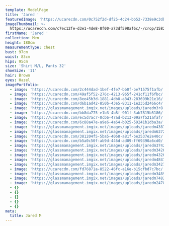 ```yaml
---
template: ModelPage
title: 'Jared '
featuredImage: 'https://ucarecdn.com/0c752f2d-df25-4c24-bb52-7338e9c3db19/'
imageThumbnail: >-
  https://ucarecdn.com/c7ec12fe-d3e1-4de8-8f00-a73df598af6c/-/crop/1582x1856/0,0/-/preview/
firstName: 'Jared '
collection: Men
height: 180cm
measurementType: chest
bust: 97cm
waist: 83cm
hips: 95cm
size: 'Shirt M/L, Pants 32'
shoeSize: '11'
hair: Brown
eyes: Hazel
imagePortfolio:
  - image: 'https://ucarecdn.com/2c444dad-1bef-4fe7-bb0f-be71575f1afb/'
  - image: 'https://ucarecdn.com/49af5f52-276c-4213-965f-241cf11f6fbc/'
  - image: 'https://ucarecdn.com/8ee45b3d-1881-4db8-a843-283699b21e16/'
  - image: 'https://ucarecdn.com/d6b1ad42-850b-43e5-8311-1e235d2466c4/'
  - image: 'https://glassmanagement.imgix.net/images/uploads/jaredm3r8.jpg'
  - image: 'https://ucarecdn.com/bb8da775-e1b3-4b8f-901f-3ab7815b5186/'
  - image: 'https://ucarecdn.com/ec5d7ac7-0cb6-47ad-b213-09a7f521afaf/'
  - image: 'https://ucarecdn.com/6c88a47e-a9e6-4a64-b025-59241b1dba3a/'
  - image: 'https://glassmanagement.imgix.net/images/uploads/jaredm43879.jpg'
  - image: 'https://glassmanagement.imgix.net/images/uploads/jaredm637284.jpg'
  - image: 'https://ucarecdn.com/381204f5-5ba5-4068-a81f-be2537e2e40c/'
  - image: 'https://ucarecdn.com/b5a0c50f-ab9d-446d-ad09-ff69390a6cd0/'
  - image: 'https://glassmanagement.imgix.net/images/uploads/jaredm37428.jpg'
  - image: 'https://glassmanagement.imgix.net/images/uploads/jaredm34267.jpg'
  - image: 'https://glassmanagement.imgix.net/images/uploads/jaredm432673.jpg'
  - image: 'https://glassmanagement.imgix.net/images/uploads/jaredm4847.jpg'
  - image: 'https://glassmanagement.imgix.net/images/uploads/jaredm342773824.jpg'
  - image: 'https://ucarecdn.com/fd76871a-8522-46fc-a16e-b15cfbd7c7bc/'
  - image: 'https://glassmanagement.imgix.net/images/uploads/jaredm348972.jpg'
  - image: 'https://glassmanagement.imgix.net/images/uploads/jaredm74829.jpg'
  - image: 'https://glassmanagement.imgix.net/images/uploads/jaredm247839.jpg'
  - {}
  - {}
  - {}
  - {}
  - {}
meta:
  title: Jared M
---
```


